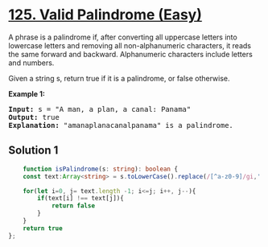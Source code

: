 # [125. Valid Palindrome (Easy)](https://leetcode.com/problems/valid-palindrome/)

<p>A phrase is a palindrome if, after converting all uppercase letters into lowercase letters and removing all non-alphanumeric characters, it reads the same forward and backward. Alphanumeric characters include letters and numbers.

Given a string s, return true if it is a palindrome, or false otherwise.</p>

<p><strong>Example 1:</strong></p>

<pre>
<strong>Input:</strong> s = "A man, a plan, a canal: Panama"
<strong>Output:</strong> true
<strong>Explanation:</strong> "amanaplanacanalpanama" is a palindrome.
</pre>

## Solution 1

```ts
    function isPalindrome(s: string): boolean {
    const text:Array<string> = s.toLowerCase().replace(/[^a-z0-9]/gi,'').split('')

    for(let i=0, j= text.length -1; i<=j; i++, j--){
        if(text[i] !== text[j]){
            return false
        }
    }
    return true
};
```